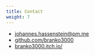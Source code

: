 ```yaml
---
title: Contact
weight: 7
---
```

- [johannes.hassenstein@pm.me](mailto:johannes.hassenstein@pm.me)
- [github.com/branko3000](https://github.com/branko3000)
- [branko3000.itch.io/](https://branko3000.itch.io/)
